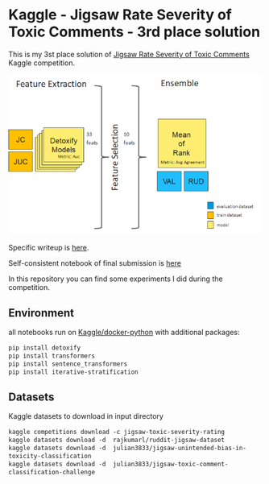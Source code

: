 #  Kaggle  - Jigsaw Rate Severity of Toxic Comments - 3rd place solution

This is my 3st place solution of [Jigsaw Rate Severity of Toxic Comments](https://www.kaggle.com/c/jigsaw-toxic-severity-rating) Kaggle competition.

![](https://github.com/steubk/jrsotc-3rdplace/blob/main/sol.png?raw=true)

Specific writeup is [here](https://www.kaggle.com/c/jigsaw-toxic-severity-rating/discussion/306235).

Self-consistent notebook  of final submission is [here](https://www.kaggle.com/steubk/jrsotc-a-detoxify-solution-0-81299-3rd-place) 

In this repository you can find some experiments  I did during the competition.

## Environment

all notebooks run on [Kaggle/docker-python](https://github.com/Kaggle/docker-python) with additional packages:

```
pip install detoxify 
pip install transformers
pip install sentence_transformers
pip install iterative-stratification
```

## Datasets
Kaggle datasets to download in input directory
```
kaggle competitions download -c jigsaw-toxic-severity-rating
kaggle datasets download -d  rajkumarl/ruddit-jigsaw-dataset
kaggle datasets download -d  julian3833/jigsaw-unintended-bias-in-toxicity-classification
kaggle datasets download -d  julian3833/jigsaw-toxic-comment-classification-challenge
